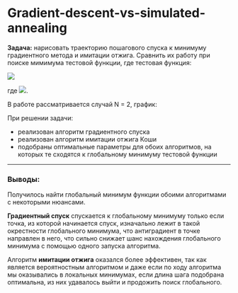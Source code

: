 # Gradient-descent-vs-simulated-annealing

**Задача:** нарисовать траекторию пошагового спуска к минимуму градиентного метода и имитации отжига. Сравнить их работу при поиске мимимума тестовой функции, где тестовая функция: 

![](https://latex.codecogs.com/svg.image?min(418.9829N&plus;\sum\limits_{i=1}^{N}(-x_i\cdot&space;sin(\sqrt{|x_i|}))),)

где ![](https://latex.codecogs.com/svg.image?-500\leq&space;x_i\leq&space;500).

В работе рассматривается случай N = 2, график: 



При решении задачи:
- реализован алгоритм градиентного спуска
- реализован алгоритм имитации отжига Коши
- подобраны оптимальные параметры для обоих алгоритмов, на которых те сходятся к глобальному минимуму тестовой функции

___
### Выводы:
Получилось найти глобальный минимум функции обоими алгоритмами с некоторыми нюансами.

**Градиентный спуск** спускается к глобальному минимуму только если точка, из которой начинается спуск, изначально лежит в такой окрестности глобального минимума, что антиградиент в точке направлен в него, что сильно снижает шанс нахождения глобального минимума с помощью одного запуска алгоритма.

Алгоритм **имитации отжига** оказался более эффективен, так как является вероятностным алгоритмом и даже если по ходу алгоритма мы оказывались в локальных минимумах, если длина шага подобрана оптимальна, из них удавалось выйти и продожить поиск глобального.
